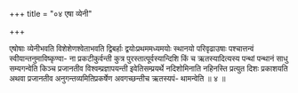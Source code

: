 +++
title = "०४ एषा व्येनी"

+++

एषोषाः व्येनीभवति विशेशेणश्वेताभवति द्विबर्हाः द्वयोःप्रथममध्यमयोः स्थानयो परिवृढाउषाः पश्चात्तन्वं स्वीयान्तनुमाविष्कृण्वा- ना प्रकटीकुर्वन्ती कुत्र पुरस्तात्पूर्वस्यान्दिशि किं च ऋतस्यादित्यस्य पन्थां पन्थानं साधु सम्यगन्वेति किञ्च प्रजानतीव विश्वम्प्रज्ञापयन्ती इवेतिसम्प्रयर्थे नदिशोमिनाति नहिनस्ति प्रत्युत दिशः प्रकाशयति अथवा प्रजानतीव अनुगन्तव्यमितिप्रकर्षेण अवगच्छन्तीच ऋतस्यपं- थामन्वेति ॥ ४ ॥